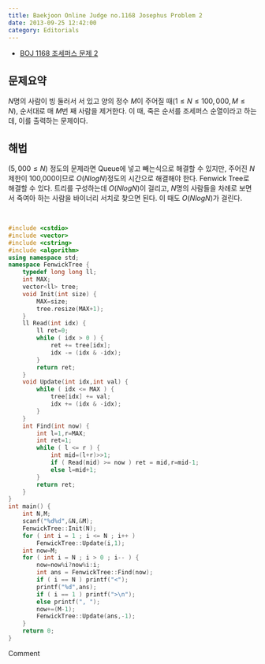 ```yaml
---
title: Baekjoon Online Judge no.1168 Josephus Problem 2
date: 2013-09-25 12:42:00
category: Editorials
---
```


* [BOJ 1168 조세퍼스 문제 2](http://acmicpc.net/problem/1168)

## 문제요약

$N$명의 사람이 빙 둘러서 서 있고 양의 정수 $M$이 주어질 때$(1\leq{}N\leq{}100,000,M\leq{}N)$, 순서대로 매 $M$번 째 사람을 제거한다. 이 때, 죽은 순서를 조세퍼스 순열이라고 하는데, 이를 출력하는 문제이다. 


## 해법

$(5,000\leq{}N)$ 정도의 문제라면 Queue에 넣고 빼는식으로 해결할 수 있지만, 주어진 $N$제한이 100,000이므로 $O(N log N)$정도의 시간으로 해결해야 한다. Fenwick Tree로 해결할 수 있다. 트리를 구성하는데 $O(N log N)$이 걸리고, $N$명의 사람들을 차례로 보면서 죽여아 하는 사람을 바이너리 서치로 찾으면 된다. 이 때도 $O(N log N)$가 걸린다.

 


```cpp
#include <cstdio>
#include <vector>
#include <cstring>
#include <algorithm>
using namespace std;
namespace FenwickTree {
    typedef long long ll;
    int MAX;
    vector<ll> tree;
    void Init(int size) {
        MAX=size;
        tree.resize(MAX+1);
    }
    ll Read(int idx) {
        ll ret=0;
        while ( idx > 0 ) {
            ret += tree[idx];
            idx -= (idx & -idx);
        }
        return ret;
    }
    void Update(int idx,int val) {
        while ( idx <= MAX ) {
            tree[idx] += val;
            idx += (idx & -idx);
        }
    }
    int Find(int now) {
        int l=1,r=MAX;
        int ret=1;
        while ( l <= r ) {
            int mid=(l+r)>>1;
            if ( Read(mid) >= now ) ret = mid,r=mid-1;
            else l=mid+1;
        }
        return ret;
    }
}
int main() {
    int N,M;
    scanf("%d%d",&N,&M);
    FenwickTree::Init(N);
    for ( int i = 1 ; i <= N ; i++ )
        FenwickTree::Update(i,1);
    int now=M;
    for ( int i = N ; i > 0 ; i-- ) {
        now=now%i?now%i:i;
        int ans = FenwickTree::Find(now);
        if ( i == N ) printf("<");
        printf("%d",ans);
        if ( i == 1 ) printf(">\n");
        else printf(", ");
        now+=(M-1);
        FenwickTree::Update(ans,-1);
    }
    return 0;
}
```
Comment

